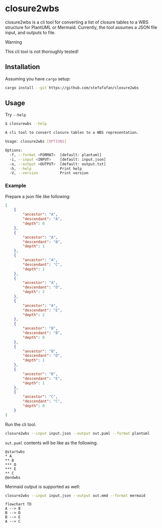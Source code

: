 # closure2wbs

closure2wbs is a cli tool for converting a list of closure tables to a WBS structure for PlantUML or Mermaid.
Currently, the tool assumes a JSON file input, and outputs to file.

> [!WARNING]
> This cli tool is not thoroughly tested! 

## Installation
Assuming you have `cargo` setup:

```sh
cargo install --git https://github.com/stefafafan/closure2wbs
```

## Usage
Try `--help`

```sh
$ closurewbs --help

A cli tool to convert closure tables to a WBS representation.

Usage: closure2wbs [OPTIONS]

Options:
  -f, --format <FORMAT>  [default: plantuml]
  -i, --input <INPUT>    [default: input.json]
  -o, --output <OUTPUT>  [default: output.txt]
  -h, --help             Print help
  -V, --version          Print version
  ```

### Example

Prepare a json file like following:

```json
[
	{
		"ancestor": "A",
		"descendant": "A",
		"depth": 0
	},
	{
		"ancestor": "A",
		"descendant": "B",
		"depth": 1
	},
	{
		"ancestor": "A",
		"descendant": "C",
		"depth": 1
	},
	{
		"ancestor": "A",
		"descendant": "D",
		"depth": 2
	},
	{
		"ancestor": "A",
		"descendant": "E",
		"depth": 2
	},
	{
		"ancestor": "B",
		"descendant": "B",
		"depth": 0
	},
	{
		"ancestor": "B",
		"descendant": "D",
		"depth": 1
	},
	{
		"ancestor": "B",
		"descendant": "E",
		"depth": 1
	},
	{
		"ancestor": "C",
		"descendant": "C",
		"depth": 0
	}
]
```

Run the cli tool.

```sh
closure2wbs --input input.json --output out.puml --format plantuml
```

`out.puml` contents will be like as the following.

```pml
@startwbs
* A
** B
*** D
*** E
** C
@endwbs
```

Mermaid output is supported as well:

```sh
closure2wbs --input input.json --output out.mmd --format mermaid
```

```mermaid
flowchart TD
A --> B
B --> D
B --> E
A --> C
```
